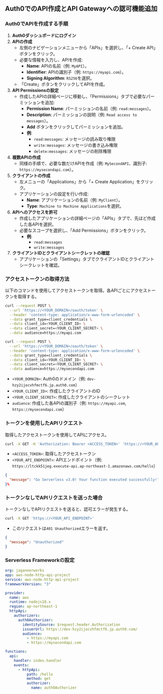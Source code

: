 ## Auth0でのAPI作成とAPI Gatewayへの認可機能追加

### Auth0でAPIを作成する手順
1. **Auth0ダッシュボードにログイン**
2. **APIの作成**
   - 左側のナビゲーションメニューから「APIs」を選択し、「+ Create API」ボタンをクリック。
   - 必要な情報を入力し、APIを作成:
     - **Name**: APIの名前（例: `MyAPI`）。
     - **Identifier**: APIの識別子（例: `https://myapi.com`）。
     - **Signing Algorithm**: `RS256`を選択。
   - 「Create」ボタンをクリックしてAPIを作成。
3. **API Permissionsの設定**
   - 作成したAPIの詳細ページに移動し、「Permissions」タブで必要なパーミッションを追加:
     - **Permission Name**: パーミッションの名前（例: `read:messages`）。
     - **Description**: パーミッションの説明（例: `Read access to messages`）。
     - **Add** ボタンをクリックしてパーミッションを追加。
     - **例**:
       - `read:messages`: メッセージの読み取り権限
       - `write:messages`: メッセージの書き込み権限
       - `delete:messages`: メッセージの削除権限
4. **複数APIの作成**
   - 同様の手順で、必要な数だけAPIを作成（例: `MySecondAPI`、識別子: `https://mysecondapi.com`）。
5. **クライアントの作成**
   - 左メニューの「Applications」から「+ Create Application」をクリック。
   - アプリケーションの設定を行い作成:
     - **Name**: アプリケーションの名前（例: `MyClient`）。
     - **Type**: `Machine to Machine Applications`を選択。
6. **APIへのアクセスを許可**
   - 作成したアプリケーションの詳細ページの「APIs」タブで、先ほど作成した各APIを選択。
   - 必要なスコープを選択し、「Add Permissions」ボタンをクリック。
     - **例**:
       - `read:messages`
       - `write:messages`
7. **クライアントIDとクライアントシークレットの確認**
   - アプリケーションの「Settings」タブでクライアントIDとクライアントシークレットを確認。

### アクセストークンの取得方法
以下のコマンドを使用してアクセストークンを取得。各APIごとにアクセストークンを取得する。

```bash
curl --request POST \
  --url 'https://<YOUR_DOMAIN>/oauth/token' \
  --header 'content-type: application/x-www-form-urlencoded' \
  --data grant_type=client_credentials \
  --data client_id=<YOUR_CLIENT_ID> \
  --data client_secret=<YOUR_CLIENT_SECRET> \
  --data audience=https://myapi.com
```

```bash
curl --request POST \
  --url 'https://<YOUR_DOMAIN>/oauth/token' \
  --header 'content-type: application/x-www-form-urlencoded' \
  --data grant_type=client_credentials \
  --data client_id=<YOUR_CLIENT_ID> \
  --data client_secret=<YOUR_CLIENT_SECRET> \
  --data audience=https://mysecondapi.com
```

- `<YOUR_DOMAIN>`: Auth0のドメイン（例: `dev-hzy2ijocvhfmctf6.jp.auth0.com`）
- `<YOUR_CLIENT_ID>`: 作成したクライアントのID
- `<YOUR_CLIENT_SECRET>`: 作成したクライアントのシークレット
- `audience`: 作成した各APIの識別子（例: `https://myapi.com`, `https://mysecondapi.com`）

### トークンを使用したAPIリクエスト
取得したアクセストークンを使用してAPIにアクセス。

```bash
curl -X GET -H 'Authorization: Bearer <ACCESS_TOKEN>' 'https://<YOUR_API_ENDPOINT>'
```

- `<ACCESS_TOKEN>`: 取得したアクセストークン
- `<YOUR_API_ENDPOINT>`: APIエンドポイント（例: `https://ltckk51jeg.execute-api.ap-northeast-1.amazonaws.com/hello`）


```json
{
  "message": "Go Serverless v3.0! Your function executed successfully!"
}%
```
              

### トークンなしでAPIリクエストを送った場合
トークンなしでAPIリクエストを送ると、認可エラーが発生する。

```bash
curl -X GET 'https://<YOUR_API_ENDPOINT>'
```

- このリクエストは`401 Unauthorized`エラーを返す。

```json
{
  "message": "Unauthorized"
}
```

### Serverless Frameworkの設定
```yaml
org: jaganoerworks
app: aws-node-http-api-project
service: aws-node-http-api-project
frameworkVersion: "3"

provider:
  name: aws
  runtime: nodejs18.x
  region: ap-northeast-1
  httpApi:
    authorizers:
      auth0Authorizer:
        identitySource: $request.header.Authorization
        issuerUrl: https://dev-hzy2ijocvhfmctf6.jp.auth0.com/
        audience:
          - https://myapi.com
          - https://mysecondapi.com

functions:
  api:
    handler: index.handler
    events:
      - httpApi:
          path: /hello
          method: get
          authorizer:
            name: auth0Authorizer
```